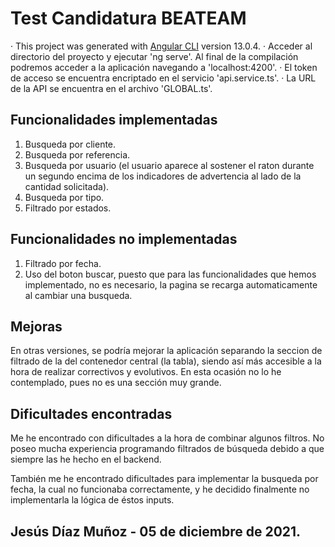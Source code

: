 # Test Candidatura BEATEAM

· This project was generated with [Angular CLI](https://github.com/angular/angular-cli) version 13.0.4.
· Acceder al directorio del proyecto y ejecutar 'ng serve'. Al final de la compilación podremos acceder a la aplicación navegando a 'localhost:4200'.
· El token de acceso se encuentra encriptado en el servicio 'api.service.ts'.
· La URL de la API se encuentra en el archivo 'GLOBAL.ts'.

## Funcionalidades implementadas

1. Busqueda por cliente.
2. Busqueda por referencia.
3. Busqueda por usuario (el usuario aparece al sostener el raton durante un segundo encima de los indicadores de advertencia al lado de la cantidad solicitada).
4. Busqueda por tipo.
5. Filtrado por estados.

## Funcionalidades no implementadas

1. Filtrado por fecha.
2. Uso del boton buscar, puesto que para las funcionalidades que hemos implementado, no es necesario, la pagina se recarga automaticamente al cambiar una busqueda.

## Mejoras

En otras versiones, se podría mejorar la aplicación separando la seccion de filtrado de la del contenedor central (la tabla), siendo así más accesible a la hora de realizar correctivos y evolutivos. En esta ocasión no lo he contemplado, pues no es una sección muy grande.

## Dificultades encontradas

Me he encontrado con dificultades a la hora de combinar algunos filtros. No poseo mucha experiencia programando filtrados de búsqueda debido a que siempre las he hecho en el backend.

También me he encontrado dificultades para implementar la busqueda por fecha, la cual no funcionaba correctamente, y he decidido finalmente no implementarla la lógica de éstos inputs.


## Jesús Díaz Muñoz - 05 de diciembre de 2021.
